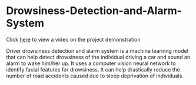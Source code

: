 # Drowsiness-Detection-and-Alarm-System

Click [here](https://youtu.be/E6MZO2Gk56M) to view a video on the project demonstration

Driver drowsiness detection and alarm system is a machine learning model that can help detect drowsiness of the individual driving a car and sound an alarm to wake him/her up. It uses a  computer vision neural network to identify facial features for drowsiness. It can help drastically reduce the number of road accidents caused due to sleep deprivation of individuals.
